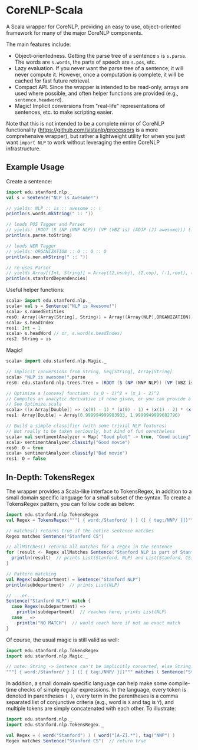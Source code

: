 CoreNLP-Scala
=============

A Scala wrapper for CoreNLP, providing an easy to use, object-oriented
framework for many of the major CoreNLP components.

The main features include:

* Object-orientedness. Getting the parse tree of a sentence `s` is `s.parse`.
  The words are `s.words`, the parts of speech are `s.pos`, etc.
* Lazy evaluation. If you never want the parse tree of a sentence, it will never compute it.
  However, once a computation is complete, it will be cached for fast future retrieval.
* Compact API. Since the wrapper is intended to be read-only, arrays are used where possible,
  and often helper functions are provided (e.g., `sentence.headword`).
* Magic! Implicit conversions from "real-life" representations of sentences, etc. to
  make scripting easier.

Note that this is not intended to be a complete mirror of CoreNLP functionality
(https://github.com/sistanlp/processors is a more comprehensive wrapper), but rather
a lightweight utility for when you just want `import NLP` to work without leveraging
the entire CoreNLP infrastructure.

Example Usage
-------------

Create a sentence:

```scala
import edu.stanford.nlp._
val s = Sentence("NLP is Awesome!")

// yields: NLP :: is :: awesome :: !
println(s.words.mkString(" :: "))

// loads POS Tagger and Parser
// yields: (ROOT (S (NP (NNP NLP)) (VP (VBZ is) (ADJP (JJ awesome))) (. !)))
println(s.parse.toString)

// loads NER Tagger
// yields: ORGANIZATION :: O :: O :: O
println(s.ner.mkString(" :: "))

// re-uses Parser
// yields Array[(Int, String)] = Array((2,nsubj), (2,cop), (-1,root), (3,noop))
println(s.stanfordDependencies)
```

Useful helper functions:

```scala
scala> import edu.stanford.nlp._
scala> val s = Sentence("NLP is Awesome!")
scala> s.namedEntities
res0: Array[(Array[String], String)] = Array((Array(NLP),ORGANIZATION))
scala> s.headIndex
res1: Int = 1
scala> s.headWord // or, s.word(s.headIndex)
res2: String = is
```

Magic!

```scala
scala> import edu.stanford.nlp.Magic._

// Implicit conversions from String, Seq[String], Array[String]
scala> "NLP is awesome!".parse
res0: edu.stanford.nlp.trees.Tree = (ROOT (S (NP (NNP NLP)) (VP (VBZ is) (ADJP (JJ awesome))) (. !)))

// Optimize a [convex] function: (x_0 - 1)^2 + (x_1 - 2)^2
// Computes an analytic derivative if none given, or you can provide a derivative with .derivative()
// See Optimize.scala
scala> ((x:Array[Double]) => (x(0) - 1) * (x(0) - 1) + (x(1) - 2) * (x(1) - 2)).minimize(Array(0,0))
res1: Array[Double] = Array(0.999994999983933, 1.9999949999682796)

// Build a simple classifier (with some trivial NLP features)
// Not really to be taken seriously, but kind of fun nonetheless
scala> val sentimentAnalyzer = Map( "Good plot" -> true, "Good acting" -> true, "Bad plot" -> false, "Bad experience" -> false ).classifier
scala> sentimentAnalyzer.classify("Good movie")
res0: O = true
scala> sentimentAnalyzer.classify("Bad movie")
res1: O = false
```

In-Depth: TokensRegex
---------------------
The wrapper provides a Scala-like interface to TokensRegex, in addition to
  a small domain specific language for a small subset of the syntax.
To create a TokensRegex pattern, you can follow code as below:

```scala
import edu.stanford.nlp.TokensRegex
val Regex = TokensRegex("""[ { word:/Stanford/ } ] ([ { tag:/NNP/ }])""")

// matches() returns true if the entire sentence matches
Regex matches Sentence("Stanford CS") 

// allMatches() returns all matches for a regex in the sentence
for (result <- Regex allMatches Sentence("Stanford NLP is part of Stanford CS")) {
  println(result)  // prints List(Stanford, NLP) and List(Stanford, CS)
}

// Pattern matching
val Regex(subdepartment) = Sentence("Stanford NLP")
println(subdepartment)  // prints List(NLP)

// ...or...
Sentence("Stanford NLP") match {
  case Regex(subdepartment) =>
    println(subdepartment)  // reaches here; prints List(NLP)
  case _ =>
    println("NO MATCH")  // would reach here if not an exact match
}
```

Of course, the usual magic is still valid as well:

```scala
import edu.stanford.nlp.TokensRegex
import edu.stanford.nlp.Magic._

// note: String -> Sentence can't be implicitly converted, else String.matches(String) is invoked
"""[ { word:/Stanford/ } ] ([ { tag:/NNP/ }])""" matches ( Sentence("Stanford NLP") )
```

In addition, a small domain specific language can help make some compile-time
  checks of simple regular expressions.
In the language, every token is denoted in parentheses `( )`, every term
  in the parentheses is a comma separated list of conjunctive criteria
  (e.g., word is `X` and tag is `Y`), and multiple tokens are simply
  concatenated with each other.
To illustrate:

```scala
import edu.stanford.nlp._
import edu.stanford.nlp.TokensRegex._

val Regex = ( word("Stanford") ) ( word("[A-Z].*"), tag("NNP") )
Regex matches Sentence("Stanford CS")  // return true
```

